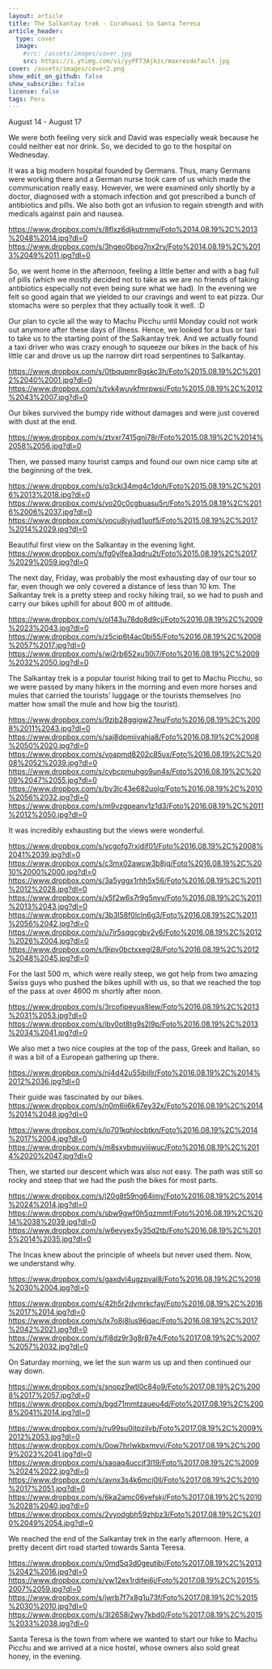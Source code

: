 ```yaml
---
layout: article
title: The Salkantay trek - Curahuasi to Santa Teresa
article_header:
  type: cover
  image:
    #src: /assets/images/cover.jpg
    src: https://i.ytimg.com/vi/yyPFT3Ajkzc/maxresdefault.jpg
cover: /assets/images/cover2.png
show_edit_on_github: false
show_subscribe: false
license: false
tags: Peru 
---
```


August 14 - August 17

We were both feeling very sick and David was especially weak because he could neither eat nor drink. So, we decided to go to the hospital on Wednesday.
<!--more-->
It was a big modern hospital founded by Germans. Thus, many Germans were working there and a German nurse took care of us which made the communication really easy. However, we were examined only shortly by a doctor, diagnosed with a stomach infection and got prescribed a bunch of antibiotics and pills. We also both got an infusion to regain strength and with medicals against pain and nausea.

https://www.dropbox.com/s/8flxz6djkutrnmy/Foto%2014.08.19%2C%2013%2048%2014.jpg?dl=0
https://www.dropbox.com/s/3hgeo0bpg7nx2rv/Foto%2014.08.19%2C%2013%2049%2011.jpg?dl=0

So, we went home in the afternoon, feeling a little better and with a bag full of pills (which we mostly decided not to take as we are no friends of taking antibiotics especially not even being sure what we had). In the evening we felt so good again that we yielded to our cravings and went to eat pizza. Our stomachs were so perplex that they actually took it well. :D

Our plan to cycle all the way to Machu Picchu until Monday could not work out anymore after these days of illness. Hence, we looked for a bus or taxi to take us to the starting point of the Salkantay trek. And we actually found a taxi driver who was crazy enough to squeeze our bikes in the back of his little car and drove us up the narrow dirt road serpentines to Salkantay.

https://www.dropbox.com/s/0tbqupmr8gskc3h/Foto%2015.08.19%2C%2012%2040%2001.jpg?dl=0
https://www.dropbox.com/s/tvk4wuykfmrpwsi/Foto%2015.08.19%2C%2012%2043%2007.jpg?dl=0

Our bikes survived the bumpy ride without damages and were just covered with dust at the end.

https://www.dropbox.com/s/ztvxr7415gni78r/Foto%2015.08.19%2C%2014%2058%2056.jpg?dl=0

Then, we passed many tourist camps and found our own nice camp site at the beginning of the trek.

https://www.dropbox.com/s/q3cki34mg4c1doh/Foto%2015.08.19%2C%2016%2013%2018.jpg?dl=0
https://www.dropbox.com/s/vo20c0cgbuasu5n/Foto%2015.08.19%2C%2016%2006%2037.jpg?dl=0
https://www.dropbox.com/s/vocu8jyjud1uof5/Foto%2015.08.19%2C%2017%2014%2029.jpg?dl=0

Beautiful first view on the Salkantay in the evening light.
https://www.dropbox.com/s/fg0ylfea3qdru2t/Foto%2015.08.19%2C%2017%2029%2059.jpg?dl=0

The next day, Friday, was probably the most exhausting day of our tour so far, even though we only covered a distance of less than 10 km. The Salkantay trek is a pretty steep and rocky hiking trail, so we had to push and carry our bikes uphill for about 800 m of altitude.

https://www.dropbox.com/s/ol143u78do8d9cj/Foto%2016.08.19%2C%2009%2023%2043.jpg?dl=0
https://www.dropbox.com/s/z5cjp6t4ac0bi55/Foto%2016.08.19%2C%2008%2057%2017.jpg?dl=0
https://www.dropbox.com/s/wi2rb652xu1l0i7/Foto%2016.08.19%2C%2009%2032%2050.jpg?dl=0

The Salkantay trek is a popular tourist hiking trail to get to Machu Picchu, so we were passed by many hikers in the morning and even more horses and mules that carried the tourists’ luggage or the tourists themselves (no matter how small the mule and how big the tourist).

https://www.dropbox.com/s/9zib28ggigw27eu/Foto%2016.08.19%2C%2008%2011%2043.jpg?dl=0
https://www.dropbox.com/s/saj8dpmiivahja8/Foto%2016.08.19%2C%2008%2050%2020.jpg?dl=0
https://www.dropbox.com/s/voapmd8202c85ux/Foto%2016.08.19%2C%2008%2052%2039.jpg?dl=0
https://www.dropbox.com/s/cvbcpmuhgo9un4s/Foto%2016.08.19%2C%2009%2047%2055.jpg?dl=0
https://www.dropbox.com/s/by3lc43e682uolg/Foto%2016.08.19%2C%2010%2056%2032.jpg?dl=0
https://www.dropbox.com/s/m9vzgpeanv1z1d3/Foto%2016.08.19%2C%2011%2012%2050.jpg?dl=0

It was incredibly exhausting but the views were wonderful.

https://www.dropbox.com/s/ycgofg7rxjdif01/Foto%2016.08.19%2C%2008%2041%2039.jpg?dl=0
https://www.dropbox.com/s/c3mx02awcw3b8jq/Foto%2016.08.19%2C%2010%2000%2000.jpg?dl=0
https://www.dropbox.com/s/3a5yggx1rhh5x56/Foto%2016.08.19%2C%2011%2012%2028.jpg?dl=0
https://www.dropbox.com/s/x5f2w6s7r9g5nvy/Foto%2016.08.19%2C%2011%2013%2043.jpg?dl=0
https://www.dropbox.com/s/3b3l58f0lcln6g3/Foto%2016.08.19%2C%2011%2056%2042.jpg?dl=0
https://www.dropbox.com/s/u7ir5sqgcgbv2y6/Foto%2016.08.19%2C%2012%2026%2004.jpg?dl=0
https://www.dropbox.com/s/9ipy0bctxxegl28/Foto%2016.08.19%2C%2012%2048%2045.jpg?dl=0

For the last 500 m, which were really steep, we got help from two amazing Swiss guys who pushed the bikes uphill with us, so that we reached the top of the pass at over 4600 m shortly after noon.

https://www.dropbox.com/s/3rcofipeyux8lew/Foto%2016.08.19%2C%2013%2031%2053.jpg?dl=0
https://www.dropbox.com/s/ibv0ot8tg9s2l9p/Foto%2016.08.19%2C%2013%2034%2041.jpg?dl=0

We also met a two nice couples at the top of the pass, Greek and Italian, so it was a bit of a European gathering up there.

https://www.dropbox.com/s/nj4d42u55jbjllr/Foto%2016.08.19%2C%2014%2012%2036.jpg?dl=0

Their guide was fascinated by our bikes.
https://www.dropbox.com/s/n0m6ii6k67ey32x/Foto%2016.08.19%2C%2014%2014%2048.jpg?dl=0

https://www.dropbox.com/s/lo701kqhlocbtkn/Foto%2016.08.19%2C%2014%2017%2004.jpg?dl=0
https://www.dropbox.com/s/m8sxvbmuyiijwuc/Foto%2016.08.19%2C%2014%2020%2047.jpg?dl=0

Then, we started our descent which was also not easy. The path was still so rocky and steep that we had the push the bikes for most parts.

https://www.dropbox.com/s/j20g8t59ng64imy/Foto%2016.08.19%2C%2014%2024%2014.jpg?dl=0
https://www.dropbox.com/s/sbw9gwf0h5qzmmf/Foto%2016.08.19%2C%2014%2038%2039.jpg?dl=0
https://www.dropbox.com/s/w6evyex5y35d2tb/Foto%2016.08.19%2C%2015%2014%2035.jpg?dl=0

The Incas knew about the principle of wheels but never used them. Now, we understand why.

https://www.dropbox.com/s/gaxdvl4ugzpval8/Foto%2016.08.19%2C%2016%2030%2004.jpg?dl=0

https://www.dropbox.com/s/42h5r2dvmrkcfay/Foto%2016.08.19%2C%2016%2017%2014.jpg?dl=0
https://www.dropbox.com/s/lx7o8j8lus96qac/Foto%2016.08.19%2C%2017%2042%2021.jpg?dl=0
https://www.dropbox.com/s/fj8dz9r3g8r87e4/Foto%2017.08.19%2C%2007%2057%2032.jpg?dl=0

On Saturday morning, we let the sun warm us up and then continued our way down.

https://www.dropbox.com/s/snopz9wtl0c84o9/Foto%2017.08.19%2C%2008%2017%2057.jpg?dl=0
https://www.dropbox.com/s/bgd71mmtzaueu4d/Foto%2017.08.19%2C%2008%2041%2014.jpg?dl=0

https://www.dropbox.com/s/ru99su0itpzilvb/Foto%2017.08.19%2C%2009%2012%2053.jpg?dl=0
https://www.dropbox.com/s/0ow7hrlwkbxmvvj/Foto%2017.08.19%2C%2009%2023%2041.jpg?dl=0
https://www.dropbox.com/s/saoaq4uccjf3l19/Foto%2017.08.19%2C%2009%2024%2022.jpg?dl=0
https://www.dropbox.com/s/avnx3s4k6mcj0ll/Foto%2017.08.19%2C%2010%2017%2051.jpg?dl=0
https://www.dropbox.com/s/6ka2amc06vefskj/Foto%2017.08.19%2C%2010%2028%2040.jpg?dl=0
https://www.dropbox.com/s/2vyodgbh59zhbz3/Foto%2017.08.19%2C%2010%2049%2054.jpg?dl=0

We reached the end of the Salkantay trek in the early afternoon. Here, a pretty decent dirt road started towards Santa Teresa.

https://www.dropbox.com/s/0md5q3d0geutibj/Foto%2017.08.19%2C%2013%2042%2016.jpg?dl=0
https://www.dropbox.com/s/yw12ex1rdjfej6j/Foto%2017.08.19%2C%2015%2007%2059.jpg?dl=0
https://www.dropbox.com/s/jwrb7f7x8g1u73f/Foto%2017.08.19%2C%2015%2030%2010.jpg?dl=0
https://www.dropbox.com/s/3l2658i2wy7kbd0/Foto%2017.08.19%2C%2015%2033%2038.jpg?dl=0

Santa Teresa is the town from where we wanted to start our hike to Machu Picchu and we arrived at a nice hostel, whose owners also sold great honey, in the evening.